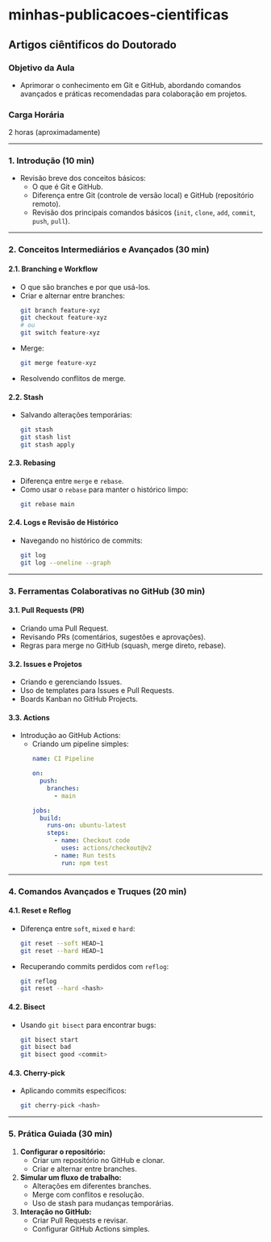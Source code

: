 # minhas-publicacoes-cientificas
## Artigos ciêntificos do Doutorado


### **Objetivo da Aula**
- Aprimorar o conhecimento em Git e GitHub, abordando comandos avançados e práticas recomendadas para colaboração em projetos.

### **Carga Horária**
2 horas (aproximadamente)

---

### **1. Introdução (10 min)**
- Revisão breve dos conceitos básicos:
  - O que é Git e GitHub.
  - Diferença entre Git (controle de versão local) e GitHub (repositório remoto).
  - Revisão dos principais comandos básicos (`init`, `clone`, `add`, `commit`, `push`, `pull`).

---

### **2. Conceitos Intermediários e Avançados (30 min)**
#### 2.1. Branching e Workflow
- O que são branches e por que usá-los.
- Criar e alternar entre branches:
  ```bash
  git branch feature-xyz
  git checkout feature-xyz
  # ou
  git switch feature-xyz
  ```
- Merge:
  ```bash
  git merge feature-xyz
  ```
- Resolvendo conflitos de merge.

#### 2.2. Stash
- Salvando alterações temporárias:
  ```bash
  git stash
  git stash list
  git stash apply
  ```

#### 2.3. Rebasing
- Diferença entre `merge` e `rebase`.
- Como usar o `rebase` para manter o histórico limpo:
  ```bash
  git rebase main
  ```

#### 2.4. Logs e Revisão de Histórico
- Navegando no histórico de commits:
  ```bash
  git log
  git log --oneline --graph
  ```

---

### **3. Ferramentas Colaborativas no GitHub (30 min)**
#### 3.1. Pull Requests (PR)
- Criando uma Pull Request.
- Revisando PRs (comentários, sugestões e aprovações).
- Regras para merge no GitHub (squash, merge direto, rebase).

#### 3.2. Issues e Projetos
- Criando e gerenciando Issues.
- Uso de templates para Issues e Pull Requests.
- Boards Kanban no GitHub Projects.

#### 3.3. Actions
- Introdução ao GitHub Actions:
  - Criando um pipeline simples:
    ```yaml
    name: CI Pipeline

    on:
      push:
        branches:
          - main

    jobs:
      build:
        runs-on: ubuntu-latest
        steps:
          - name: Checkout code
            uses: actions/checkout@v2
          - name: Run tests
            run: npm test
    ```

---

### **4. Comandos Avançados e Truques (20 min)**
#### 4.1. Reset e Reflog
- Diferença entre `soft`, `mixed` e `hard`:
  ```bash
  git reset --soft HEAD~1
  git reset --hard HEAD~1
  ```
- Recuperando commits perdidos com `reflog`:
  ```bash
  git reflog
  git reset --hard <hash>
  ```

#### 4.2. Bisect
- Usando `git bisect` para encontrar bugs:
  ```bash
  git bisect start
  git bisect bad
  git bisect good <commit>
  ```

#### 4.3. Cherry-pick
- Aplicando commits específicos:
  ```bash
  git cherry-pick <hash>
  ```

---

### **5. Prática Guiada (30 min)**
1. **Configurar o repositório:**
   - Criar um repositório no GitHub e clonar.
   - Criar e alternar entre branches.
2. **Simular um fluxo de trabalho:**
   - Alterações em diferentes branches.
   - Merge com conflitos e resolução.
   - Uso de stash para mudanças temporárias.
3. **Interação no GitHub:**
   - Criar Pull Requests e revisar.
   - Configurar GitHub Actions simples.

